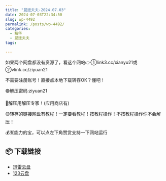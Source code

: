 ```yaml
---
title: "昆廷夫夫-2024.07.03"
date: 2024-07-03T22:34:50
slug: wp-4492
permalink: /posts/wp-4492/
categories:
  - 精华
  - 昆廷夫夫
tags:

---
```


如果两个网盘都没有资源了，看这个网站👉①link3.cc/xianyu21或②vlink.cc/ziyuan21

不需要注册账号！直接点本地下载转存OK？懂吧！

🟢解压密码:ziyuan21

🔵解压用解压专家！(应用商店有)

🟡转存的链接网盘有教程！一定要看教程！按教程操作！不按教程操作你不会解压！

💰🈶能力的宝，可以点左下角赞赏支持一下网站运行

## 📦 下载链接
- [迅雷云盘](https://blziyuan21.com/pay-download/4492?key=5a7ff5e201&down_id=0)
- [123云盘](https://blziyuan21.com/pay-download/4492?key=5a7ff5e201&down_id=1)

